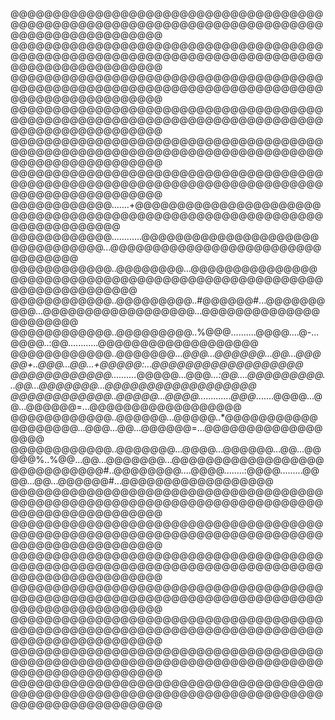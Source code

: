 @@@@@@@@@@@@@@@@@@@@@@@@@@@@@@@@@@@@@@@@@@@@@@@@@@@@@@@@@@@@@@@@@@@@@@@@@@@@@@@@@@@@@@@@@@@@
@@@@@@@@@@@@@@@@@@@@@@@@@@@@@@@@@@@@@@@@@@@@@@@@@@@@@@@@@@@@@@@@@@@@@@@@@@@@@@@@@@@@@@@@@@@@
@@@@@@@@@@@@@@@@@@@@@@@@@@@@@@@@@@@@@@@@@@@@@@@@@@@@@@@@@@@@@@@@@@@@@@@@@@@@@@@@@@@@@@@@@@@@
@@@@@@@@@@@@@@@@@@@@@@@@@@@@@@@@@@@@@@@@@@@@@@@@@@@@@@@@@@@@@@@@@@@@@@@@@@@@@@@@@@@@@@@@@@@@
@@@@@@@@@@@@@@@@@@@@@@@@@@@@@@@@@@@@@@@@@@@@@@@@@@@@@@@@@@@@@@@@@@@@@@@@@@@@@@@@@@@@@@@@@@@@
@@@@@@@@@@@@@@@@@@@@@@@@@@@@@@@@@@@@@@@@@@@@@@@@@@@@@@@@@@@@@@@@@@@@@@@@@@@@@@@@@@@@@@@@@@@@
@@@@@@@@@@@@.......+@@@@@@@@@@@@@@@@@@@@@@@@@@@@@@@@@@@@@@@@@@@@@@@@@@@@@@@@@@@@@@@@@@@@@@@@
@@@@@@@@@@@@............@@@@@@@@@@@@@@@@@@@@@@@@@@@@@@@@...@@@@@@@@@@@@@@@@@@@@@@@@@@@@@@@@@
@@@@@@@@@@@@..@@@@@@@@...@@@@@@@@@@@@@@@@@@@@@@@@@@@@@@@@@@@@@@@@@@@@@@@@@@@@@@@@@@@@@@@@@@@
@@@@@@@@@@@@..@@@@@@@@@..#@@@@@@#...@@@@@@@@@@...@@@@@@@@@@@@@@@@@@...@@@@@@@@@@@@@@@@@@@@@@
@@@@@@@@@@@@..@@@@@@@@@..%@@@..........@@@@....@-...@@@@..:@@............@@@@@@@@@@@@@@@@@@@
@@@@@@@@@@@@..@@@@@@@...*@@@...@@@@@@...@@...@@@@@+..@@@...@@...+@@@@@:...@@@@@@@@@@@@@@@@@@
@@@@@@@@@@@@..........*@@@@@...@@@***...:@@....@@@@@@@@@...@@...@@@@@@@...@@@@@@@@@@@@@@@@@@
@@@@@@@@@@@@..@@@@@...*@@@@*.............@@@*.......@@@@...@@...@@@@@@=...@@@@@@@@@@@@@@@@@@
@@@@@@@@@@@@..@@@@@@...@@@@@..*@@@@@@@@@@@@@@@@@@@...@@@...@@...@@@@@@=...@@@@@@@@@@@@@@@@@@
@@@@@@@@@@@@..@@@@@@@...@@@@...@@@@@@...@@...@@@@@%..%@@...@@...@@@@@@@...@@@@@@@@@@@@@@@@@@
@@@@@@@@@@@#..@@@@@@@@....@@@@........:@@@@.........@@@@...@@...@@@@@@#...@@@@@@@@@@@@@@@@@@
@@@@@@@@@@@@@@@@@@@@@@@@@@@@@@@@@@@@@@@@@@@@@@@@@@@@@@@@@@@@@@@@@@@@@@@@@@@@@@@@@@@@@@@@@@@@
@@@@@@@@@@@@@@@@@@@@@@@@@@@@@@@@@@@@@@@@@@@@@@@@@@@@@@@@@@@@@@@@@@@@@@@@@@@@@@@@@@@@@@@@@@@@
@@@@@@@@@@@@@@@@@@@@@@@@@@@@@@@@@@@@@@@@@@@@@@@@@@@@@@@@@@@@@@@@@@@@@@@@@@@@@@@@@@@@@@@@@@@@
@@@@@@@@@@@@@@@@@@@@@@@@@@@@@@@@@@@@@@@@@@@@@@@@@@@@@@@@@@@@@@@@@@@@@@@@@@@@@@@@@@@@@@@@@@@@
@@@@@@@@@@@@@@@@@@@@@@@@@@@@@@@@@@@@@@@@@@@@@@@@@@@@@@@@@@@@@@@@@@@@@@@@@@@@@@@@@@@@@@@@@@@@
@@@@@@@@@@@@@@@@@@@@@@@@@@@@@@@@@@@@@@@@@@@@@@@@@@@@@@@@@@@@@@@@@@@@@@@@@@@@@@@@@@@@@@@@@@@@
@@@@@@@@@@@@@@@@@@@@@@@@@@@@@@@@@@@@@@@@@@@@@@@@@@@@@@@@@@@@@@@@@@@@@@@@@@@@@@@@@@@@@@@@@@@@
